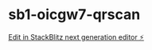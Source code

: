 # sb1-oicgw7-qrscan

[Edit in StackBlitz next generation editor ⚡️](https://stackblitz.com/~/github.com/blitzconcepts/sb1-oicgw7-qrscan)
